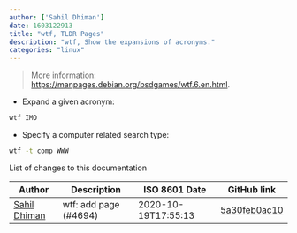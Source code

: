 ```yaml
---
author: ['Sahil Dhiman']
date: 1603122913
title: "wtf, TLDR Pages"
description: "wtf, Show the expansions of acronyms."
categories: "linux"
---
```

> More information: <https://manpages.debian.org/bsdgames/wtf.6.en.html>.

- Expand a given acronym:

```bash
wtf IMO
```

- Specify a computer related search type:

```bash
wtf -t comp WWW
```
List of changes to this documentation


Author | Description | ISO 8601 Date | GitHub link
------|-----|-----|-----
[Sahil Dhiman](mailto:52946452+sahilister@users.noreply.github.com) | wtf: add page (#4694) | 2020-10-19T17:55:13 | [5a30feb0ac10](https://github.com/tldr-pages/tldr/commit/5a30feb0ac1049bf27e8a11e53b662cc805aefac)

